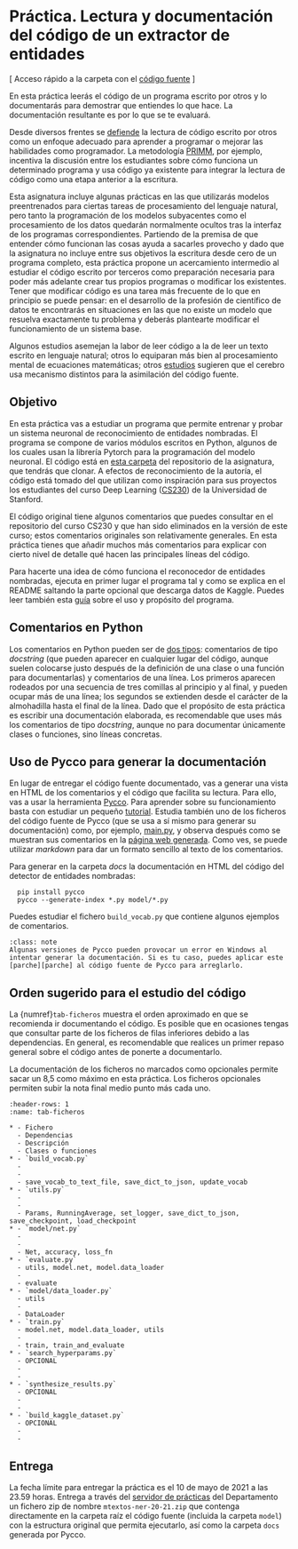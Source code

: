 
Práctica. Lectura y documentación del código de un extractor de entidades
=========================================================================

[ Acceso rápido a la carpeta con el [código fuente][ner] ]

En esta práctica leerás el código de un programa escrito por otros y lo documentarás para demostrar que entiendes lo que hace. La documentación resultante es por lo que se te evaluará.

Desde diversos frentes se [defiende][defiende] la lectura de código escrito por otros como un enfoque adecuado para aprender a programar o mejorar las habilidades como programador. La metodología [PRIMM][primm], por ejemplo, incentiva la discusión entre los estudiantes sobre cómo funciona un determinado programa y usa código ya existente  para integrar la lectura de código como una etapa anterior a la escritura. 

Esta asignatura incluye algunas prácticas en las que utilizarás modelos preentrenados para ciertas tareas de procesamiento del lenguaje natural, pero tanto la programación de los modelos subyacentes como el procesamiento de los datos quedarán normalmente ocultos tras la interfaz de los programas correspondientes. Partiendo de la premisa de que entender cómo funcionan las cosas ayuda a sacarles provecho y dado que la asignatura no incluye entre sus objetivos la escritura desde cero de un programa completo, esta práctica propone un acercamiento intermedio al estudiar el código escrito por terceros como preparación necesaria para poder más adelante crear tus propios programas o modificar los existentes. Tener que modificar código es una tarea más frecuente de lo que en principio se puede pensar: en el desarrollo de la profesión de científico de datos te encontrarás en situaciones en las que no existe un modelo que resuelva exactamente tu problema y deberás plantearte modificar el funcionamiento de un sistema base.

[defiende]: https://www.stevejgordon.co.uk/become-a-better-developer-by-reading-source-code
[primm]: https://blog.teachcomputing.org/using-primm-to-structure-programming-lessons/

Algunos estudios asemejan la labor de leer código a la de leer un texto escrito en lenguaje natural; otros lo equiparan más bien al procesamiento mental de ecuaciones matemáticas; otros [estudios][estudios] sugieren que el cerebro usa mecanismo distintos para la asimilación del código fuente.

[estudios]: https://www.sciencedaily.com/releases/2020/12/201215131236.htm


## Objetivo

En esta práctica vas a estudiar un programa que permite entrenar y probar un sistema neuronal de reconocimiento de entidades nombradas. El programa se compone de varios módulos escritos en Python, algunos de los cuales usan la librería Pytorch para la programación del modelo neuronal. El código está en [esta carpeta][ner] del repositorio de la asignatura, que tendrás que clonar. A efectos de reconocimiento de la autoría, el código está tomado del que utilizan como inspiración para sus proyectos los estudiantes del curso Deep Learning ([CS230][cs230]) de la Universidad de Stanford.

[cs230]: https://github.com/cs230-stanford/cs230-code-examples/
[ner]: https://github.com/jaspock/mtextos/blob/main/code/ner/

El código original tiene algunos comentarios que puedes consultar en el repositorio del curso CS230 y que han sido eliminados en la versión de este curso; estos comentarios originales son relativamente generales. En esta práctica tienes que añadir muchos más comentarios para explicar con cierto nivel de detalle qué hacen las principales líneas del código. 

Para hacerte una idea de cómo funciona el reconocedor de entidades nombradas, ejecuta en primer lugar el programa tal y como se explica en el README saltando la parte opcional que descarga datos de Kaggle. Puedes leer también esta [guía][guía] sobre el uso y propósito del programa.

[guía]: https://cs230.stanford.edu/blog/tips/

## Comentarios en Python

Los comentarios en Python pueden ser de [dos tipos][tipos]: comentarios de tipo *docstring* (que pueden aparecer en cualquier lugar del código, aunque suelen colocarse justo después de la definición de una clase o una función para documentarlas) y comentarios de una línea. Los primeros aparecen rodeados por una secuencia de tres comillas al principio y al final, y pueden ocupar más de una línea; los segundos se extienden desde el carácter de la almohadilla hasta el final de la línea. Dado que el propósito de esta práctica es escribir una documentación elaborada, es recomendable que uses más los comentarios de tipo *docstring*, aunque no para documentar únicamente clases o funciones, sino líneas concretas.

[tipos]: https://realpython.com/documenting-python-code/

## Uso de Pycco para generar la documentación

En lugar de entregar el código fuente documentado, vas a generar una vista en HTML de los comentarios y el código que facilita su lectura. Para ello, vas a usar la herramienta [Pycco][pycco]. Para aprender sobre su funcionamiento basta con estudiar un pequeño [tutorial][tutorial]. Estudia también uno de los ficheros del código fuente de Pycco (que se usa a sí mismo para generar su documentación) como, por ejemplo, [main.py][pyccomain], y observa después como se muestran sus comentarios en la [página web generada][pyccoejemplo]. Como ves, se puede utilizar *markdown* para dar un formato sencillo al texto de los comentarios.

Para generar en la carpeta *docs* la documentación en HTML del código del detector de entidades nombradas:

```{code-block} python
  pip install pycco
  pycco --generate-index *.py model/*.py
```

[pycco]: https://github.com/pycco-docs/pycco
[pyccomain]: https://github.com/pycco-docs/pycco/blob/master/pycco/main.py
[pyccoejemplo]: https://pycco-docs.github.io/pycco/
[tutorial]: https://realpython.com/generating-code-documentation-with-pycco/


Puedes estudiar el fichero `build_vocab.py` que contiene algunos ejemplos de comentarios.

```{admonition} Nota
:class: note
Algunas versiones de Pycco pueden provocar un error en Windows al intentar generar la documentación. Si es tu caso, puedes aplicar este [parche][parche] al código fuente de Pycco para arreglarlo.
```

[parche]: https://github.com/pycco-docs/pycco/issues/109


## Orden sugerido para el estudio del código

La {numref}`tab-ficheros` muestra el orden aproximado en que se recomienda ir documentando el código. Es posible que en ocasiones tengas que consultar parte de los ficheros de filas inferiores debido a las dependencias. En general, es recomendable que realices un primer repaso general sobre el código antes de ponerte a documentarlo.

La documentación de los ficheros no marcados como opcionales permite sacar un 8,5 como máximo en esta práctica. Los ficheros opcionales permiten subir la nota final medio punto más cada uno.

<p></p>

```{list-table} Ficheros a documentar y orden recomendado.
:header-rows: 1
:name: tab-ficheros

* - Fichero
  - Dependencias
  - Descripción
  - Clases o funciones
* - `build_vocab.py`
  - 
  -
  - save_vocab_to_text_file, save_dict_to_json, update_vocab
* - `utils.py`
  - 
  -
  - Params, RunningAverage, set_logger, save_dict_to_json, save_checkpoint, load_checkpoint
* - `model/net.py`
  - 
  -
  - Net, accuracy, loss_fn
* - `evaluate.py`
  - utils, model.net, model.data_loader
  - 
  - evaluate
* - `model/data_loader.py`
  - utils
  -
  - DataLoader
* - `train.py`
  - model.net, model.data_loader, utils
  - 
  - train, train_and_evaluate
* - `search_hyperparams.py`
  - OPCIONAL
  -
  -
* - `synthesize_results.py`
  - OPCIONAL
  -
  -
* - `build_kaggle_dataset.py`
  - OPCIONAL
  -
  -
```

## Entrega

La fecha límite para entregar la práctica es el 10 de mayo de 2021 a las 23.59 horas. Entrega a través del [servidor de prácticas][servidor] del Departamento un fichero zip de nombre `mtextos-ner-20-21.zip` que contenga directamente en la carpeta raíz el código fuente (incluida la carpeta `model`) con la estructura original que permita ejecutarlo, así como la carpeta `docs` generada por Pycco.

[servidor]: https://pracdlsi.dlsi.ua.es/index.cgi
